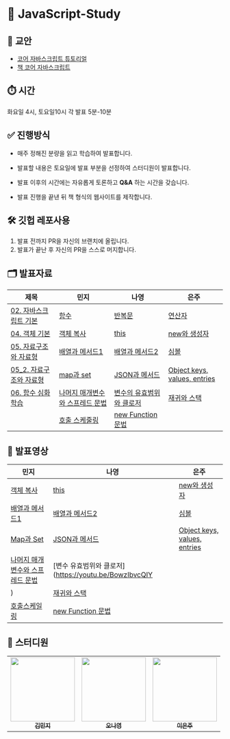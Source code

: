 # 🎯 JavaScript-Study

## 📒 교안

- [코어 자바스크립트 튜토리얼](https://ko.javascript.info/js)
- [책 코어 자바스크립트](http://www.yes24.com/Product/Goods/78586788)

## ⏱️ 시간

화요일 4시, 토요일10시 각 발표 5분-10분

## ✅ 진행방식

- 매주 정해진 분량을 읽고 학습하여 발표합니다.

- 발표할 내용은 토요일에 발표 부분을 선정하여 스터디원이 발표합니다.

- 발표 이후의 시간에는 자유롭게 토론하고 **Q&A** 하는 시간을 갖습니다.

- 발표 진행을 끝낸 뒤 책 형식의 웹사이트를 제작합니다.

## 🛠 깃헙 레포사용

1. 발표 전까지 PR을 자신의 브랜치에 올립니다.
2. 발표가 끝난 후 자신의 PR을 스스로 머지합니다.

## 🗂 발표자료

| 제목                                                                                                                                                             | 민지                                                                                                                                                                                                                                                    | 나영                                                                                                                                                                                                                                                    | 은주                                                                                                                                                                                                            |
| ---------------------------------------------------------------------------------------------------------------------------------------------------------------- | ------------------------------------------------------------------------------------------------------------------------------------------------------------------------------------------------------------------------------------------------------- | ------------------------------------------------------------------------------------------------------------------------------------------------------------------------------------------------------------------------------------------------------- | --------------------------------------------------------------------------------------------------------------------------------------------------------------------------------------------------------------- |
| [02. 자바스크립트 기본](https://github.com/Jobs-Js/JavaScript-Study/tree/main/02.%20%EC%9E%90%EB%B0%94%EC%8A%A4%ED%81%AC%EB%A6%BD%ED%8A%B8%20%EA%B8%B0%EB%B3%B8) | [함수](https://github.com/Jobs-Js/JavaScript-Study/blob/main/02.%20%EC%9E%90%EB%B0%94%EC%8A%A4%ED%81%AC%EB%A6%BD%ED%8A%B8%20%EA%B8%B0%EB%B3%B8/%ED%95%A8%EC%88%98_%EA%B9%80%EB%AF%BC%EC%A7%80.pdf)                                                      | [반복문](https://github.com/Jobs-Js/JavaScript-Study/blob/main/02.%20%EC%9E%90%EB%B0%94%EC%8A%A4%ED%81%AC%EB%A6%BD%ED%8A%B8%20%EA%B8%B0%EB%B3%B8/%EB%B0%98%EB%B3%B5%EB%AC%B8%EA%B3%BC%20switch%EB%AC%B8_%EC%98%A4%EB%82%98%EC%98%81.pdf)                | [연산자](https://github.com/Jobs-Js/JavaScript-Study/blob/eunjoo/02.%20%EC%9E%90%EB%B0%94%EC%8A%A4%ED%81%AC%EB%A6%BD%ED%8A%B8%20%EA%B8%B0%EB%B3%B8/%EC%97%B0%EC%82%B0%EC%9E%90_%EC%9D%B4%EC%9D%80%EC%A3%BC.pdf) |
| [04. 객체 기본](https://github.com/Jobs-Js/JavaScript-Study/tree/main/04.%20%EA%B0%9D%EC%B2%B4%20%EA%B8%B0%EB%B3%B8)                                             | [객체 복사](https://github.com/Jobs-Js/JavaScript-Study/blob/main/04.%20%EA%B0%9D%EC%B2%B4%20%EA%B8%B0%EB%B3%B8/%EB%AF%BC%EC%A7%80_%EA%B0%9D%EC%B2%B4%20%EB%B3%B5%EC%82%AC.pdf)                                                                         | [this](https://github.com/Jobs-Js/JavaScript-Study/blob/main/04.%20%EA%B0%9D%EC%B2%B4%20%EA%B8%B0%EB%B3%B8/this_%EC%98%A4%EB%82%98%EC%98%81.pdf)                                                                                                        | [new와 생성자](https://github.com/Jobs-Js/JavaScript-Study/blob/main/04.%20%EA%B0%9D%EC%B2%B4%20%EA%B8%B0%EB%B3%B8/%EC%83%9D%EC%84%B1%EC%9E%90_%EC%9D%B4%EC%9D%80%EC%A3%BC.pdf)                                 |
| [05. 자료구조와 자료형](https://github.com/Jobs-Js/JavaScript-Study/tree/main/05.%20%EC%9E%90%EB%A3%8C%EA%B5%AC%EC%A1%B0%EC%99%80%20%EC%9E%90%EB%A3%8C%ED%98%95) | [배열과 메서드1](https://github.com/Jobs-Js/JavaScript-Study/blob/main/05.%20%EC%9E%90%EB%A3%8C%EA%B5%AC%EC%A1%B0%EC%99%80%20%EC%9E%90%EB%A3%8C%ED%98%95/%EB%B0%B0%EC%97%B4%EA%B3%BC%20%EB%A9%94%EC%84%9C%EB%93%9C%201_%EA%B9%80%EB%AF%BC%EC%A7%80.pdf) | [배열과 메서드2](https://github.com/Jobs-Js/JavaScript-Study/blob/main/05.%20%EC%9E%90%EB%A3%8C%EA%B5%AC%EC%A1%B0%EC%99%80%20%EC%9E%90%EB%A3%8C%ED%98%95/%EB%B0%B0%EC%97%B4%EA%B3%BC%20%EB%A9%94%EC%84%9C%EB%93%9C%202_%EC%98%A4%EB%82%98%EC%98%81.pdf) | [심볼](https://github.com/Jobs-Js/JavaScript-Study/blob/main/05.%20%EC%9E%90%EB%A3%8C%EA%B5%AC%EC%A1%B0%EC%99%80%20%EC%9E%90%EB%A3%8C%ED%98%95/%EC%8B%AC%EB%B3%BC_%EC%9D%B4%EC%9D%80%EC%A3%BC.pdf)              |
| [05_2. 자료구조와 자료형](https://github.com/Jobs-Js/JavaScript-Study/tree/main/05_2.%20%EC%9E%90%EB%A3%8C%EA%B5%AC%EC%A1%B0%EC%99%80%20%EC%9E%90%EB%A3%8C%ED%98%95) | [map과 set](https://github.com/Jobs-Js/JavaScript-Study/blob/main/05_2.%20%EC%9E%90%EB%A3%8C%EA%B5%AC%EC%A1%B0%EC%99%80%20%EC%9E%90%EB%A3%8C%ED%98%95/%EA%B9%80%EB%AF%BC%EC%A7%80_map%EA%B3%BC%20set.pdf) | [JSON과 메서드](https://github.com/Jobs-Js/JavaScript-Study/blob/main/05_2.%20%EC%9E%90%EB%A3%8C%EA%B5%AC%EC%A1%B0%EC%99%80%20%EC%9E%90%EB%A3%8C%ED%98%95/JSON%EA%B3%BC%20%EB%A9%94%EC%84%9C%EB%93%9C_%EC%98%A4%EB%82%98%EC%98%81.pdf) | [Object keys, values, entries](https://github.com/Jobs-Js/JavaScript-Study/blob/main/05_2.%20%EC%9E%90%EB%A3%8C%EA%B5%AC%EC%A1%B0%EC%99%80%20%EC%9E%90%EB%A3%8C%ED%98%95/Object_%EC%9D%B4%EC%9D%80%EC%A3%BC.pdf)              |
| [06. 함수 심화학습](https://github.com/Jobs-Js/JavaScript-Study/tree/main/06.%20%ED%95%A8%EC%88%98%20%EC%8B%AC%ED%99%94%ED%95%99%EC%8A%B5) | [나머지 매개변수와 스프레드 문법](https://github.com/Jobs-Js/JavaScript-Study/blob/main/06.%20%ED%95%A8%EC%88%98%20%EC%8B%AC%ED%99%94%ED%95%99%EC%8A%B5/%EB%82%98%EB%A8%B8%EC%A7%80%20%EB%A7%A4%EA%B0%9C%EB%B3%80%EC%88%98_%EA%B9%80%EB%AF%BC%EC%A7%80.pdf) | [변수의 유효범위와 클로저](https://github.com/Jobs-Js/JavaScript-Study/blob/14f92e81bcde2123948d99315c1e5fafcb97876f/06.%20%ED%95%A8%EC%88%98%20%EC%8B%AC%ED%99%94%ED%95%99%EC%8A%B5/%EB%B3%80%EC%88%98%20%EC%9C%A0%ED%9A%A8%EB%B2%94%EC%9C%84%EC%99%80%20%ED%81%B4%EB%A1%9C%EC%A0%80_%EC%98%A4%EB%82%98%EC%98%81.pdf) | [재귀와 스택](https://github.com/Jobs-Js/JavaScript-Study/blob/main/06.%20%ED%95%A8%EC%88%98%20%EC%8B%AC%ED%99%94%ED%95%99%EC%8A%B5/%EC%9E%AC%EA%B7%80%EC%99%80%20%EC%8A%A4%ED%83%9D_%EC%9D%B4%EC%9D%80%EC%A3%BC.pdf)              |
| |[호출 스케줄링](https://github.com/Jobs-Js/JavaScript-Study/blob/main/06.%20%ED%95%A8%EC%88%98%20%EC%8B%AC%ED%99%94%ED%95%99%EC%8A%B5/%ED%98%B8%EC%B6%9C-%EC%8A%A4%EC%BC%80%EC%A4%84%EB%A7%81_%EA%B9%80%EB%AF%BC%EC%A7%80.pdf) |[new Function 문법](https://github.com/Jobs-Js/JavaScript-Study/blob/14f92e81bcde2123948d99315c1e5fafcb97876f/06.%20%ED%95%A8%EC%88%98%20%EC%8B%AC%ED%99%94%ED%95%99%EC%8A%B5/new%20Function%20%EB%AC%B8%EB%B2%95_%EC%98%A4%EB%82%98%EC%98%81.pdf) | |


## 🎥 발표영상

| 민지                                           | 나영                                           | 은주                                         |
| ---------------------------------------------- | ---------------------------------------------- | -------------------------------------------- |
| [객체 복사](https://youtu.be/77RT5BtYAxQ)      | [this](https://youtu.be/56F0Eqi0ntY)           | [new와 생성자](https://youtu.be/cCWnRsEZwZk) |
| [배열과 메서드1](https://youtu.be/c4vcsJG83nA) | [배열과 메서드2](https://youtu.be/hWoYm6tV6cA) | [심볼](https://youtu.be/hXtQVZfpb1A)         |
| [Map과 Set](https://youtu.be/OEW91sXQ5Nw) | [JSON과 메서드](https://youtu.be/lY3eB6P7kOI) | [Object keys, values, entries](https://youtu.be/Vg1iWyH8dmU)         |
| [나머지 매개변수와 스프레드 문법](https://youtu.be/7p_yu-rVjJ8) | [변수 유효범위와 클로저](https://youtu.be/BowzIbvcQIY
) | [재귀와 스택](https://youtu.be/YXSRLrx7Jz8)         |
| [호출스케일링](https://youtu.be/H1pHHdCbqBU) | [new Function 문법](https://youtu.be/DTUsbJBdlso) | []()         |

## 🙋 스터디원

<table>
  <tr>
        <td align="center"><a href="https://github.com/kimmming"><img src="https://avatars.githubusercontent.com/u/48938203?v=4" width="150px;" alt=""/><br /><sub><b>김민지</b></sub></a><br /></td>
        <td align="center"><a href="https://github.com/ony540"><img src="https://avatars.githubusercontent.com/u/102240503?v=4" width="150px;" alt=""/><br /><sub><b>오나영</b></sub></a><br /></td>
        <td align="center"><a href="https://github.com/eunjoo0311"><img src="https://avatars.githubusercontent.com/u/120389195?v=4" width="150px;" alt=""/><br /><sub><b>이은주</b></sub></a><br /></td>
  </tr>
</table>
